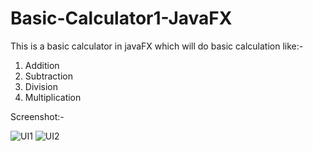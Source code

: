# Basic-Calculator1-JavaFX

This is a basic calculator in javaFX which will do basic calculation like:-
1. Addition
2. Subtraction
3. Division
4. Multiplication

Screenshot:-

![UI1](https://user-images.githubusercontent.com/104511724/215264660-4e910360-1b5b-4f34-821d-c7f2863b6e84.png)
![UI2](https://user-images.githubusercontent.com/104511724/215264663-e5ff9df1-c920-4da8-b313-2806a89aaea9.png)
